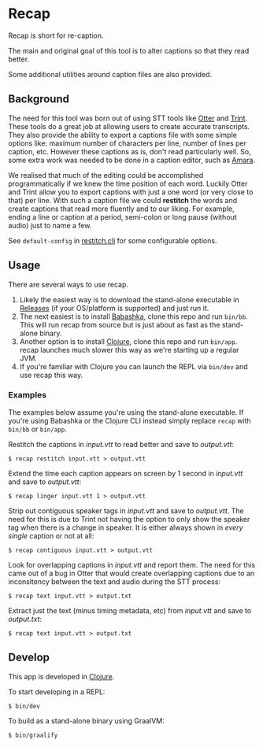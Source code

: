 # Recap

Recap is short for re-caption.

The main and original goal of this tool is to alter captions so that they read better.

Some additional utilities around caption files are also provided.

## Background

The need for this tool was born out of using STT tools like [Otter](https://otter.ai/home) and [Trint](https://trint.com/). These tools do a great job at allowing users to create accurate transcripts. They also provide the ability to export a captions file with some simple options like: maximum number of characters per line, number of lines per caption, etc. However these captions as is, don't read particularly well. So, some extra work was needed to be done in a caption editor, such as [Amara](https://amara.org/).

We realised that much of the editing could be accomplished programmatically if we knew the time position of each word. Luckily Otter and Trint allow you to export captions with just a one word (or very close to that) per line. With such a caption file we could **restitch** the words and create captions that read more fluently and to our liking. For example, ending a line or caption at a period, semi-colon or long pause (without audio) just to name a few.

See `default-config` in [restitch.clj](./src/recap/config.clj) for some configurable options.

## Usage

There are several ways to use recap.

1) Likely the easiest way is to download the stand-alone executable in [Releases](https://github.com/thiru/recap/releases) (if your OS/platform is supported) and just run it.
2) The next easiest is to install [Babashka](https://github.com/babashka/babashka), clone this repo and run `bin/bb`. This will run recap from source but is just about as fast as the stand-alone binary.
3) Another option is to install [Clojure](https://clojure.org/), clone this repo and run `bin/app`. recap launches much slower this way as we're starting up a regular JVM.
4) If you're familiar with Clojure you can launch the REPL via `bin/dev` and use recap this way.

### Examples

The examples below assume you're using the stand-alone executable. If you're using Babashka or the Clojure CLI instead simply replace `recap` with `bin/bb` or `bin/app`.

Restitch the captions in _input.vtt_ to read better and save to _output.vtt_:

```shell
$ recap restitch input.vtt > output.vtt
```

Extend the time each caption appears on screen by 1 second in _input.vtt_ and save to _output.vtt_:

```shell
$ recap linger input.vtt 1 > output.vtt
```

Strip out contiguous speaker tags in _input.vtt_ and save to _output.vtt_. The need for this is due to Trint not having the option to only show the speaker tag when there is a change in speaker. It is either always shown in _every single_ caption or not at all:

```shell
$ recap contiguous input.vtt > output.vtt
```

Look for overlapping captions in _input.vtt_ and report them. The need for this came out of a bug in Otter that would create overlapping captions due to an inconsitency between the text and audio during the STT process:

```shell
$ recap text input.vtt > output.txt
```

Extract just the text (minus timing metadata, etc) from _input.vtt_ and save to _output.txt_:

```shell
$ recap text input.vtt > output.txt
```

## Develop

This app is developed in [Clojure](https://clojure.org/).

To start developing in a REPL:

```shell
$ bin/dev
```

To build as a stand-alone binary using GraalVM:

```shell
$ bin/graalify
```

